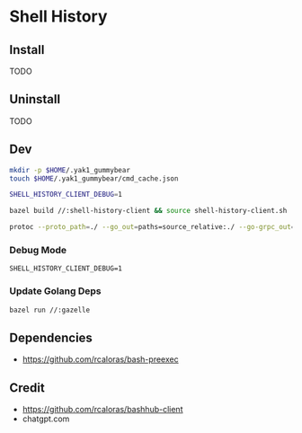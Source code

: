 # Shell History

## Install

TODO

## Uninstall

TODO

## Dev

```sh
mkdir -p $HOME/.yak1_gummybear
touch $HOME/.yak1_gummybear/cmd_cache.json

SHELL_HISTORY_CLIENT_DEBUG=1
```

```sh
bazel build //:shell-history-client && source shell-history-client.sh
```

```sh
protoc --proto_path=./ --go_out=paths=source_relative:./ --go-grpc_out=paths=source_relative:./ $(find proto -name "*.proto") 
```

### Debug Mode

```
SHELL_HISTORY_CLIENT_DEBUG=1
```

### Update Golang Deps

```sh
bazel run //:gazelle
```

## Dependencies

- https://github.com/rcaloras/bash-preexec

## Credit

- https://github.com/rcaloras/bashhub-client
- chatgpt.com
